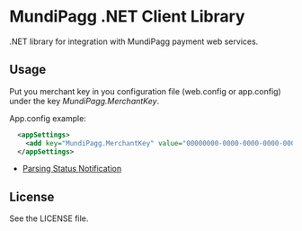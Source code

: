 MundiPagg .NET Client Library
====================

.NET library for integration with MundiPagg payment web services.


## Usage

Put you merchant key in you configuration file (web.config or app.config) under the key _MundiPagg.MerchantKey_. 

App.config example: 
```xml
  <appSettings>
    <add key="MundiPagg.MerchantKey" value="00000000-0000-0000-0000-000000000000"/>
  </appSettings>
```

* [Parsing Status Notification](https://github.com/mundipagg/mundipagg-dotnet-api/wiki/Parsing-Status-Notification)


## License

See the LICENSE file.
